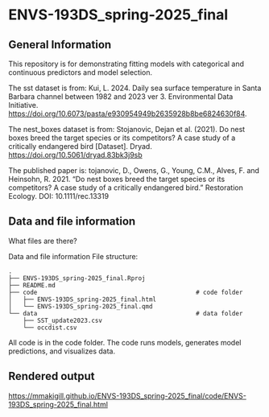 # ENVS-193DS_spring-2025_final

## General Information

This repository is for demonstrating fitting models with categorical and continuous predictors and model selection.

The sst dataset is from: Kui, L. 2024. Daily sea surface temperature in Santa Barbara channel between 1982 and 2023 ver 3. Environmental Data Initiative. https://doi.org/10.6073/pasta/e930954949b2635928b8be6824630f84.

The nest_boxes dataset is from: Stojanovic, Dejan et al. (2021). Do nest boxes breed the target species or its competitors? A case study of a critically endangered bird [Dataset]. Dryad. https://doi.org/10.5061/dryad.83bk3j9sb

The published paper is: tojanovic, D., Owens, G., Young, C.M., Alves, F. and Heinsohn, R. 2021. “Do nest boxes breed the target species or its competitors? A case study of a critically endangered bird.” Restoration Ecology. DOI: 10.1111/rec.13319


## Data and file information

What files are there?

Data and file information
File structure:

```{r}
.
├── ENVS-193DS_spring-2025_final.Rproj
├── README.md
├── code                                            # code folder
│   ├── ENVS-193DS_spring-2025_final.html                  
│   └── ENVS-193DS_spring-2025_final.qmd     
└── data                                            # data folder
    ├── SST_update2023.csv
    └── occdist.csv
```

All code is in the code folder. The code runs models, generates model predictions, and visualizes data.


## Rendered output
https://mmakigill.github.io/ENVS-193DS_spring-2025_final/code/ENVS-193DS_spring-2025_final.html  



